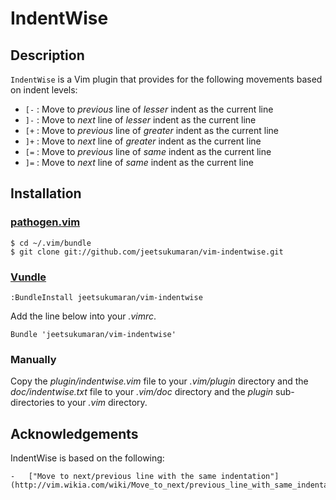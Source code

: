 # IndentWise

## Description

`IndentWise` is a Vim plugin that provides for the following movements based on indent levels:

- `[-`  : Move to *previous* line of *lesser* indent as the current line
- `]-`  : Move to *next* line of *lesser* indent as the current line
- `[+`  : Move to *previous* line of *greater* indent as the current line
- `]+`  : Move to *next* line of *greater* indent as the current line
- `[=`  : Move to *previous* line of *same* indent as the current line
- `]=`  : Move to *next* line of *same* indent as the current line

## Installation

### [pathogen.vim](https://github.com/tpope/vim-pathogen)

    $ cd ~/.vim/bundle
    $ git clone git://github.com/jeetsukumaran/vim-indentwise.git


### [Vundle](https://github.com/gmarik/vundle.git)

    :BundleInstall jeetsukumaran/vim-indentwise

Add the line below into your _.vimrc_.

    Bundle 'jeetsukumaran/vim-indentwise'

### Manually

Copy the _plugin/indentwise.vim_ file to your _.vim/plugin_ directory and the
_doc/indentwise.txt_ file to your _.vim/doc_ directory and the _plugin_
sub-directories to your _.vim_ directory.


## Acknowledgements

IndentWise is based on the following:

    -   ["Move to next/previous line with the same indentation"](http://vim.wikia.com/wiki/Move_to_next/previous_line_with_same_indentation)
